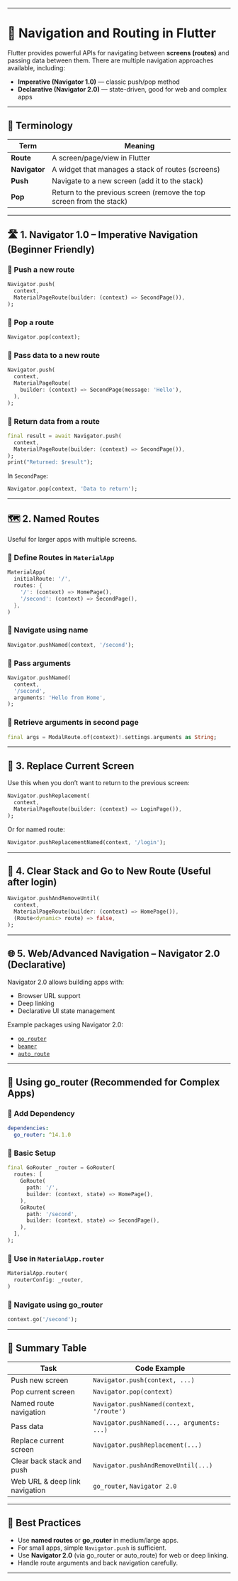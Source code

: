 

---

# 🚀 Navigation and Routing in Flutter

Flutter provides powerful APIs for navigating between **screens (routes)** and passing data between them. There are multiple navigation approaches available, including:

* **Imperative (Navigator 1.0)** — classic push/pop method
* **Declarative (Navigator 2.0)** — state-driven, good for web and complex apps

---

## 📌 Terminology

| Term          | Meaning                                                              |
| ------------- | -------------------------------------------------------------------- |
| **Route**     | A screen/page/view in Flutter                                        |
| **Navigator** | A widget that manages a stack of routes (screens)                    |
| **Push**      | Navigate to a new screen (add it to the stack)                       |
| **Pop**       | Return to the previous screen (remove the top screen from the stack) |

---

## 🛣️ 1. Navigator 1.0 – Imperative Navigation (Beginner Friendly)

### 🔹 Push a new route

```dart
Navigator.push(
  context,
  MaterialPageRoute(builder: (context) => SecondPage()),
);
```

### 🔹 Pop a route

```dart
Navigator.pop(context);
```

### 🔹 Pass data to a new route

```dart
Navigator.push(
  context,
  MaterialPageRoute(
    builder: (context) => SecondPage(message: 'Hello'),
  ),
);
```

### 🔹 Return data from a route

```dart
final result = await Navigator.push(
  context,
  MaterialPageRoute(builder: (context) => SecondPage()),
);
print("Returned: $result");
```

In `SecondPage`:

```dart
Navigator.pop(context, 'Data to return');
```

---

## 🗺️ 2. Named Routes

Useful for larger apps with multiple screens.

### 🔹 Define Routes in `MaterialApp`

```dart
MaterialApp(
  initialRoute: '/',
  routes: {
    '/': (context) => HomePage(),
    '/second': (context) => SecondPage(),
  },
)
```

### 🔹 Navigate using name

```dart
Navigator.pushNamed(context, '/second');
```

### 🔹 Pass arguments

```dart
Navigator.pushNamed(
  context,
  '/second',
  arguments: 'Hello from Home',
);
```

### 🔹 Retrieve arguments in second page

```dart
final args = ModalRoute.of(context)!.settings.arguments as String;
```

---

## 🔄 3. Replace Current Screen

Use this when you don’t want to return to the previous screen:

```dart
Navigator.pushReplacement(
  context,
  MaterialPageRoute(builder: (context) => LoginPage()),
);
```

Or for named route:

```dart
Navigator.pushReplacementNamed(context, '/login');
```

---

## 🔄 4. Clear Stack and Go to New Route (Useful after login)

```dart
Navigator.pushAndRemoveUntil(
  context,
  MaterialPageRoute(builder: (context) => HomePage()),
  (Route<dynamic> route) => false,
);
```

---

## 🌐 5. Web/Advanced Navigation – Navigator 2.0 (Declarative)

Navigator 2.0 allows building apps with:

* Browser URL support
* Deep linking
* Declarative UI state management

Example packages using Navigator 2.0:

* [`go_router`](https://pub.dev/packages/go_router)
* [`beamer`](https://pub.dev/packages/beamer)
* [`auto_route`](https://pub.dev/packages/auto_route)

---

## 🧭 Using go\_router (Recommended for Complex Apps)

### 🔹 Add Dependency

```yaml
dependencies:
  go_router: ^14.1.0
```

### 🔹 Basic Setup

```dart
final GoRouter _router = GoRouter(
  routes: [
    GoRoute(
      path: '/',
      builder: (context, state) => HomePage(),
    ),
    GoRoute(
      path: '/second',
      builder: (context, state) => SecondPage(),
    ),
  ],
);
```

### 🔹 Use in `MaterialApp.router`

```dart
MaterialApp.router(
  routerConfig: _router,
)
```

### 🔹 Navigate using go\_router

```dart
context.go('/second');
```

---

## 🧪 Summary Table

| Task                           | Code Example                               |
| ------------------------------ | ------------------------------------------ |
| Push new screen                | `Navigator.push(context, ...)`             |
| Pop current screen             | `Navigator.pop(context)`                   |
| Named route navigation         | `Navigator.pushNamed(context, '/route')`   |
| Pass data                      | `Navigator.pushNamed(..., arguments: ...)` |
| Replace current screen         | `Navigator.pushReplacement(...)`           |
| Clear back stack and push      | `Navigator.pushAndRemoveUntil(...)`        |
| Web URL & deep link navigation | `go_router`, `Navigator 2.0`               |

---

## 📝 Best Practices

* Use **named routes** or **go\_router** in medium/large apps.
* For small apps, simple `Navigator.push` is sufficient.
* Use **Navigator 2.0** (via go\_router or auto\_route) for web or deep linking.
* Handle route arguments and back navigation carefully.

---
 